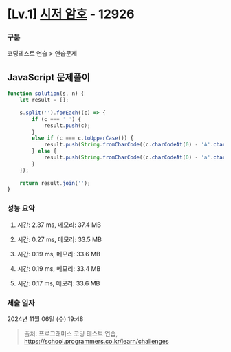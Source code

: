 # [Lv.1] [시저 암호](https://school.programmers.co.kr/learn/courses/30/lessons/12926?language=javascript) - 12926 

### 구분

코딩테스트 연습 > 연습문제

## JavaScript 문제풀이

```js
function solution(s, n) {
    let result = [];
    
    s.split('').forEach((c) => {
        if (c === ' ') {
            result.push(c);
        }
        else if (c === c.toUpperCase()) {
            result.push(String.fromCharCode((c.charCodeAt(0) - 'A'.charCodeAt(0) + n) % 26 + 'A'.charCodeAt(0)));
        } else {
            result.push(String.fromCharCode((c.charCodeAt(0) - 'a'.charCodeAt(0) + n) % 26 + 'a'.charCodeAt(0)));
        }
    });
    
    return result.join('');
}
```

### 성능 요약

1. 시간: 2.37 ms, 메모리: 37.4 MB

2. 시간: 0.27 ms, 메모리: 33.5 MB
3. 시간: 0.19 ms, 메모리: 33.6 MB
4. 시간: 0.19 ms, 메모리: 33.4 MB
5. 시간: 0.17 ms, 메모리: 33.6 MB

### 제출 일자

2024년 11월 06일 (수) 19:48

> 출처: 프로그래머스 코딩 테스트 연습, https://school.programmers.co.kr/learn/challenges